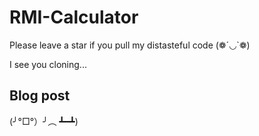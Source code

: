 # RMI-Calculator

Please leave a star if you pull my distasteful code (❁´◡`❁)

I see you cloning...

## Blog post
(╯°□°）╯︵ ┻━┻)
